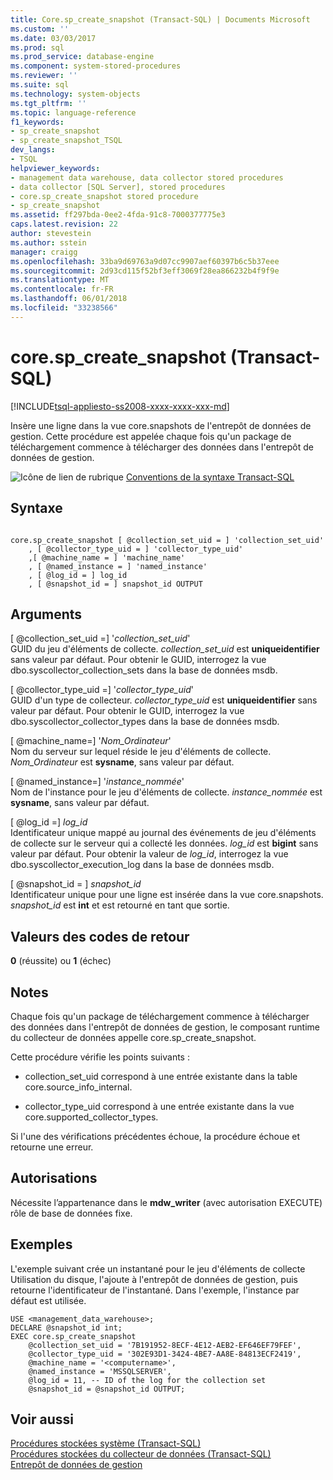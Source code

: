 ```yaml
---
title: Core.sp_create_snapshot (Transact-SQL) | Documents Microsoft
ms.custom: ''
ms.date: 03/03/2017
ms.prod: sql
ms.prod_service: database-engine
ms.component: system-stored-procedures
ms.reviewer: ''
ms.suite: sql
ms.technology: system-objects
ms.tgt_pltfrm: ''
ms.topic: language-reference
f1_keywords:
- sp_create_snapshot
- sp_create_snapshot_TSQL
dev_langs:
- TSQL
helpviewer_keywords:
- management data warehouse, data collector stored procedures
- data collector [SQL Server], stored procedures
- core.sp_create_snapshot stored procedure
- sp_create_snapshot
ms.assetid: ff297bda-0ee2-4fda-91c8-7000377775e3
caps.latest.revision: 22
author: stevestein
ms.author: sstein
manager: craigg
ms.openlocfilehash: 33ba9d69763a9d07cc9907aef60397b6c5b37eee
ms.sourcegitcommit: 2d93cd115f52bf3eff3069f28ea866232b4f9f9e
ms.translationtype: MT
ms.contentlocale: fr-FR
ms.lasthandoff: 06/01/2018
ms.locfileid: "33238566"
---
```

# <a name="corespcreatesnapshot-transact-sql"></a>core.sp_create_snapshot (Transact-SQL)
[!INCLUDE[tsql-appliesto-ss2008-xxxx-xxxx-xxx-md](../../includes/tsql-appliesto-ss2008-xxxx-xxxx-xxx-md.md)]

  Insère une ligne dans la vue core.snapshots de l'entrepôt de données de gestion. Cette procédure est appelée chaque fois qu'un package de téléchargement commence à télécharger des données dans l'entrepôt de données de gestion.  
  
 ![Icône de lien de rubrique](../../database-engine/configure-windows/media/topic-link.gif "Icône lien de rubrique") [Conventions de la syntaxe Transact-SQL](../../t-sql/language-elements/transact-sql-syntax-conventions-transact-sql.md)  
  
## <a name="syntax"></a>Syntaxe  
  
```  
  
core.sp_create_snapshot [ @collection_set_uid = ] 'collection_set_uid'  
    , [ @collector_type_uid = ] 'collector_type_uid'  
    ,[ @machine_name = ] 'machine_name'  
    , [ @named_instance = ] 'named_instance'  
    , [ @log_id = ] log_id  
    , [ @snapshot_id = ] snapshot_id OUTPUT  
```  
  
## <a name="arguments"></a>Arguments  
 [ @collection_set_uid =] '*collection_set_uid*'  
 GUID du jeu d'éléments de collecte. *collection_set_uid* est **uniqueidentifier** sans valeur par défaut. Pour obtenir le GUID, interrogez la vue dbo.syscollector_collection_sets dans la base de données msdb.  
  
 [ @collector_type_uid =] '*collector_type_uid*'  
 GUID d'un type de collecteur. *collector_type_uid* est **uniqueidentifier** sans valeur par défaut. Pour obtenir le GUID, interrogez la vue dbo.syscollector_collector_types dans la base de données msdb.  
  
 [ @machine_name=] '*Nom_Ordinateur*'  
 Nom du serveur sur lequel réside le jeu d'éléments de collecte. *Nom_Ordinateur* est **sysname**, sans valeur par défaut.  
  
 [ @named_instance=] '*instance_nommée*'  
 Nom de l'instance pour le jeu d'éléments de collecte. *instance_nommée* est **sysname**, sans valeur par défaut.  
  
 [ @log_id =] *log_id*  
 Identificateur unique mappé au journal des événements de jeu d'éléments de collecte sur le serveur qui a collecté les données. *log_id* est **bigint** sans valeur par défaut. Pour obtenir la valeur de *log_id*, interrogez la vue dbo.syscollector_execution_log dans la base de données msdb.  
  
 [ @snapshot_id = ] *snapshot_id*  
 Identificateur unique pour une ligne est insérée dans la vue core.snapshots. *snapshot_id* est **int** et est retourné en tant que sortie.  
  
## <a name="return-code-values"></a>Valeurs des codes de retour  
 **0** (réussite) ou **1** (échec)  
  
## <a name="remarks"></a>Notes  
 Chaque fois qu'un package de téléchargement commence à télécharger des données dans l'entrepôt de données de gestion, le composant runtime du collecteur de données appelle core.sp_create_snapshot.  
  
 Cette procédure vérifie les points suivants :  
  
-   collection_set_uid correspond à une entrée existante dans la table core.source_info_internal.  
  
-   collector_type_uid correspond à une entrée existante dans la vue core.supported_collector_types.  
  
 Si l'une des vérifications précédentes échoue, la procédure échoue et retourne une erreur.  
  
## <a name="permissions"></a>Autorisations  
 Nécessite l’appartenance dans le **mdw_writer** (avec autorisation EXECUTE) rôle de base de données fixe.  
  
## <a name="examples"></a>Exemples  
 L'exemple suivant crée un instantané pour le jeu d'éléments de collecte Utilisation du disque, l'ajoute à l'entrepôt de données de gestion, puis retourne l'identificateur de l'instantané. Dans l'exemple, l'instance par défaut est utilisée.  
  
```  
USE <management_data_warehouse>;  
DECLARE @snapshot_id int;  
EXEC core.sp_create_snapshot   
    @collection_set_uid = '7B191952-8ECF-4E12-AEB2-EF646EF79FEF',   
    @collector_type_uid = '302E93D1-3424-4BE7-AA8E-84813ECF2419',  
    @machine_name = '<computername>',  
    @named_instance = 'MSSQLSERVER',  
    @log_id = 11, -- ID of the log for the collection set  
    @snapshot_id = @snapshot_id OUTPUT;  
```  
  
## <a name="see-also"></a>Voir aussi  
 [Procédures stockées système &#40;Transact-SQL&#41;](../../relational-databases/system-stored-procedures/system-stored-procedures-transact-sql.md)   
 [Procédures stockées du collecteur de données &#40;Transact-SQL&#41;](../../relational-databases/system-stored-procedures/data-collector-stored-procedures-transact-sql.md)   
 [Entrepôt de données de gestion](../../relational-databases/data-collection/management-data-warehouse.md)  
  
  
